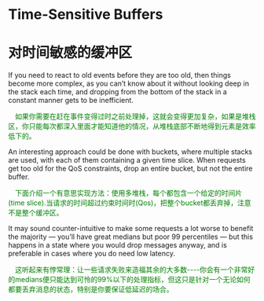 # Time-Sensitive Buffers
# 对时间敏感的缓冲区
If you need to react to old events before they are too old, then things become more complex, as you can’t know about it without looking deep in the stack each time, and dropping from the bottom of the stack in a constant manner gets to be inefficient.
<p></p> <font color="green">
&emsp;如果你需要在赶在事件变得过时之前处理掉，这就会变得更加复杂，如果是堆栈区，你只能每次都深入里面才能知道他的情况，从堆栈底部不断地得到元素是效率低下的。
</font> <p></p>
An interesting approach could be done with buckets, where multiple stacks are used, with each of them containing a given time slice. When requests get too old for the QoS constraints, drop an entire bucket, but not the entire buffer.
<p></p> <font color="green">
&emsp;下面介绍一个有意思实现方法：使用多堆栈，每个都包含一个给定的时间片(time slice).当请求的时间超过约束时间时(Qos)，把整个bucket都丢弃掉，注意不是整个缓冲区。
</font> <p></p>
It may sound counter-intuitive to make some requests a lot worse to benefit the majority — you’ll have great medians but poor 99 percentiles — but this happens in a state where you would drop messages anyway, and is preferable in cases where you do need low latency.
<p></p> <font color="green">
&emsp;这听起来有悖常理：让一些请求失败来造福其余的大多数----你会有一个非常好的medians便只能达到可怜的99%以下的处理指标，但这只是针对一个无论如何都要丢弃消息的状态，特别是你要保证低延迟的场合。
